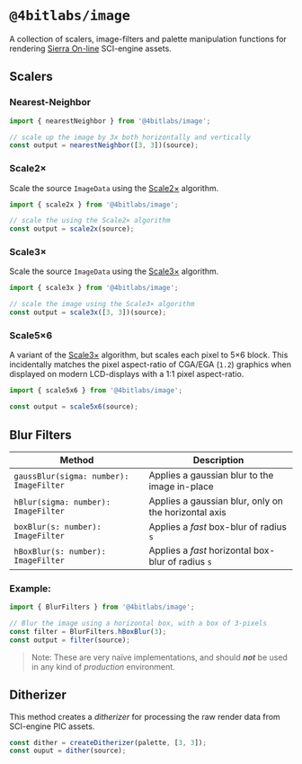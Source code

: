 # `@4bitlabs/image`

A collection of scalers, image-filters and palette manipulation functions for rendering [Sierra On-line][sierra] SCI-engine assets.

## Scalers

### Nearest-Neighbor

```ts
import { nearestNeighbor } from '@4bitlabs/image';

// scale up the image by 3x both horizontally and vertically
const output = nearestNeighbor([3, 3])(source);
```

### Scale2×

Scale the source `ImageData` using the [Scale2×][scale2x] algorithm.

```ts
import { scale2x } from '@4bitlabs/image';

// scale the using the Scale2× algorithm
const output = scale2x(source);
```

### Scale3×

Scale the source `ImageData` using the [Scale3×][scale3x] algorithm.

```ts
import { scale3x } from '@4bitlabs/image';

// scale the image using the Scale3× algorithm
const output = scale3x([3, 3])(source);
```

### Scale5×6

A variant of the [Scale3×][scale3x] algorithm, but scales each pixel to 5×6 block. This incidentally matches the pixel aspect-ratio
of CGA/EGA (`1.2`) graphics when displayed on modern LCD-displays with a 1∶1 pixel aspect-ratio.

```ts
import { scale5x6 } from '@4bitlabs/image';

const output = scale5x6(source);
```

## Blur Filters

| Method                                  | Description                                          |
| --------------------------------------- | ---------------------------------------------------- |
| `gaussBlur(sigma: number): ImageFilter` | Applies a gaussian blur to the image in-place        |
| `hBlur(sigma: number): ImageFilter`     | Applies a gaussian blur, only on the horizontal axis |
| `boxBlur(s: number): ImageFilter`       | Applies a _fast_ box-blur of radius `s`              |
| `hBoxBlur(s: number): ImageFilter`      | Applies a _fast_ horizontal box-blur of radius `s`   |

### Example:

```ts
import { BlurFilters } from '@4bitlabs/image';

// Blur the image using a horizontal box, with a box of 3-pixels
const filter = BlurFilters.hBoxBlur(3);
const output = filter(source);
```

> Note: These are very naïve implementations, and should _**not**_ be used in any kind of _production_ environment.

## Ditherizer

This method creates a _ditherizer_ for processing the raw render data from SCI-engine PIC assets.

```ts
const dither = createDitherizer(palette, [3, 3]);
const ouput = dither(source);
```

[sierra]: https://en.wikipedia.org/wiki/Sierra_Entertainment
[scale2x]: https://en.wikipedia.org/wiki/Pixel-art_scaling_algorithms#EPX/Scale2%C3%97/AdvMAME2%C3%97
[scale3x]: https://en.wikipedia.org/wiki/Pixel-art_scaling_algorithms#Scale3%C3%97/AdvMAME3%C3%97_and_ScaleFX
